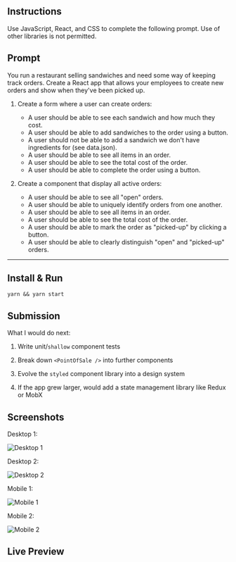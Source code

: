## Instructions

Use JavaScript, React, and CSS to complete the following prompt. Use of other libraries is not permitted.

## Prompt

You run a restaurant selling sandwiches and need some way of keeping track orders.
Create a React app that allows your employees to create new orders and show when they've been picked up.

1. Create a form where a user can create orders:
    - A user should be able to see each sandwich and how much they cost.
    - A user should be able to add sandwiches to the order using a button.
    - A user should not be able to add a sandwich we don't have ingredients for (see data.json).
    - A user should be able to see all items in an order.
    - A user should be able to see the total cost of the order.
    - A user should be able to complete the order using a button.

2. Create a component that display all active orders:
    - A user should be able to see all "open" orders.
    - A user should be able to uniquely identify orders from one another.
    - A user should be able to see all items in an order.
    - A user should be able to see the total cost of the order.
    - A user should be able to mark the order as "picked-up" by clicking a button.
    - A user should be able to clearly distinguish "open" and "picked-up" orders.

-----

## Install & Run

`yarn && yarn start`

## Submission

What I would do next:

1. Write unit/`shallow` component tests

2. Break down `<PointOfSale />` into further components

3. Evolve the `styled` component library into a design system

4. If the app grew larger, would add a state management library like Redux or MobX

## Screenshots

Desktop 1:

<img src="/.github-user-content/Desktop 1.png?raw=true" alt="Desktop 1"></img>

Desktop 2:

<img src="/.github-user-content/Desktop 2.png?raw=true" alt="Desktop 2"></img>

Mobile 1:

<img src="/.github-user-content/Mobile 1.png?raw=true" alt="Mobile 1"></img>

Mobile 2:

<img src="/.github-user-content/Mobile 2.png?raw=true" alt="Mobile 2"></img>

## Live Preview
